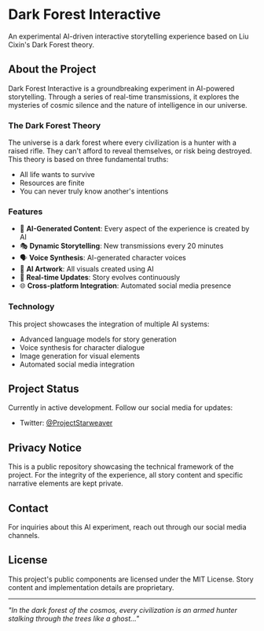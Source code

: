 # Dark Forest Interactive

An experimental AI-driven interactive storytelling experience based on Liu Cixin's Dark Forest theory.

## About the Project

Dark Forest Interactive is a groundbreaking experiment in AI-powered storytelling. Through a series of real-time transmissions, it explores the mysteries of cosmic silence and the nature of intelligence in our universe.

### The Dark Forest Theory

The universe is a dark forest where every civilization is a hunter with a raised rifle. They can't afford to reveal themselves, or risk being destroyed. This theory is based on three fundamental truths:
- All life wants to survive
- Resources are finite
- You can never truly know another's intentions

### Features

- 🤖 **AI-Generated Content**: Every aspect of the experience is created by AI
- 🎭 **Dynamic Storytelling**: New transmissions every 20 minutes
- 🗣️ **Voice Synthesis**: AI-generated character voices
- 🎨 **AI Artwork**: All visuals created using AI
- 🔄 **Real-time Updates**: Story evolves continuously
- 🌐 **Cross-platform Integration**: Automated social media presence

### Technology

This project showcases the integration of multiple AI systems:
- Advanced language models for story generation
- Voice synthesis for character dialogue
- Image generation for visual elements
- Automated social media integration

## Project Status

Currently in active development. Follow our social media for updates:
- Twitter: [@ProjectStarweaver](https://twitter.com/ProjectStarweaver)

## Privacy Notice

This is a public repository showcasing the technical framework of the project. For the integrity of the experience, all story content and specific narrative elements are kept private.

## Contact

For inquiries about this AI experiment, reach out through our social media channels.

## License

This project's public components are licensed under the MIT License. Story content and implementation details are proprietary.

---

*"In the dark forest of the cosmos, every civilization is an armed hunter stalking through the trees like a ghost..."*